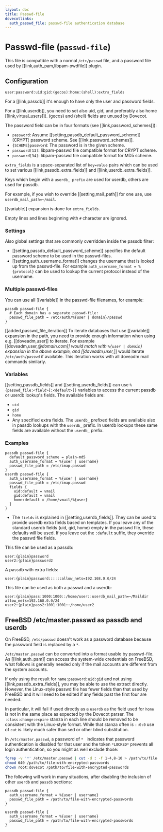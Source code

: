 ```yaml
---
layout: doc
title: Passwd-file
dovecotlinks:
  auth_passwd_file: passwd-file authentication database
---
```


# Passwd-file (`passwd-file`)

This file is compatible with a normal `/etc/passwd` file, and a password file
used by [[link,auth_pam,libpam-pwdfile]] plugin.

## Configuration

`user:password:uid:gid:(gecos):home:(shell):extra_fields`

For a [[link,passdb]] it's enough to have only the user and password fields.

For a [[link,userdb]], you need to set also uid, gid, and preferably also home
[[link,virtual_users]]). (gecos) and (shell) fields are unused by Dovecot.

The password field can be in four formats (see [[link,password_schemes]]):

* `password`: Assume [[setting,passdb_default_password_scheme]] (CRYPT)
  password scheme. See [[link,password_schemes]].
* `{SCHEME}password`: The password is in the given scheme.
* `password[13]`: libpam-passwd file compatible format for CRYPT scheme.
* `password[34]`: libpam-passwd file compatible format for MD5 scheme.

`extra_fields` is a space-separated list of `key=value` pairs which can be
used to set various [[link,passdb_extra_fields]] and
[[link,userdb_extra_fields]].

Keys which begin with a `userdb_ prefix` are used for userdb, others are
used for passdb.

For example, if you wish to override [[setting,mail_path]] for one use,
use `userdb_mail_path=~/mail`.

[[variable]] expansion is done for `extra_fields`.

Empty lines and lines beginning with `#` character are ignored.

### Settings

<SettingsComponent tag="passwd-file" />

Also global settings that are commonly overridden inside the passdb filter:

* [[setting,passdb_default_password_scheme]] specifies the default password
  scheme to be used in the passwd-files.
* [[setting,auth_username_format]] changes the username that is looked up from
  the passwd-file. For example `auth_username_format = %{protocol}` can be used
  to lookup the current protocol instead of the username.

### Multiple passwd-files

You can use all [[variable]] in the passwd-file filenames, for example:

```[dovecot.conf]
passdb passwd-file {
  # Each domain has a separate passwd-file:
  passwd_file_path = /etc/auth/%{user | domain}/passwd
}
```

[[added,passwd_file_iteration]]
To iterate databases that use [[variable]] expansion in the path, you need to provide enough information when using
e.g. [[doveadm,user]] to iterate. For example [[doveadm,user,*@domain.com]] would match with ``%{user | domain}`` expansion in
the above example, and [[doveadm,user,*]] would iterate `/etc/auth/passwd` if available.
This iteration works with all doveadm mail commands similarly.

### Variables

[[setting,passdb_fields]] and [[setting,userdb_fields]] can use
`%{passwd_file:<field>[:<default>]}` variables to access the current passdb or
userdb lookup's fields. The available fields are:

* `uid`
* `gid`
* `home`
* Any specified extra fields. The `userdb_` prefixed fields are available also
  in passdb lookups with the `userdb_` prefix. In userdb lookups these same
  fields are available without the `userdb_` prefix.

### Examples

```[dovecot.conf]
passdb passwd-file {
  default_password_scheme = plain-md5
  auth_username_format = %{user | username}
  passwd_file_path = /etc/imap.passwd
}
userdb passwd-file {
  auth_username_format = %{user | username}
  passwd_file_path = /etc/imap.passwd
  fields {
    uid:default = vmail
    gid:default = vmail
    home:default = /home/vmail/%{user}
  }
}
```

* The `fields` is explained in [[setting,userdb_fields]]. They
  can be used to provide userdb extra fields based on templates. If you leave
  any of the standard userdb fields (uid, gid, home) empty in the passwd file,
  these defaults will be used. If you leave out the `:default` suffix, they
  override the passwd file fields.

This file can be used as a passdb:

```
user:{plain}password
user2:{plain}password2
```

A passdb with extra fields:

```
user:{plain}password::::::allow_nets=192.168.0.0/24
```

This file can be used as both a passwd and a userdb:

```
user:{plain}pass:1000:1000::/home/user::userdb_mail_path=~/Maildir allow_nets=192.168.0.0/24
user2:{plain}pass2:1001:1001::/home/user2
```

## FreeBSD /etc/master.passwd as passdb and userdb

On FreeBSD, `/etc/passwd` doesn't work as a password database because the
password field is replaced by a `*`.

`/etc/master.passwd` can be converted into a format usable by passwd-file.
As [[link,auth_pam]] can access the system-wide credentials on FreeBSD,
what follows is generally needed only if the mail accounts are different
from the system accounts.

If only using the result for `name:password:uid:gid` and not using
[[link,passdb_extra_fields]], you may be able to use the extract directly.
However, the Linux-style passwd file has fewer fields than that used by
FreeBSD and it will need to be edited if any fields past the first four are
needed.

In particular, it will fail if used directly as a `userdb` as the field used
for `home` is not in the same place as expected by the Dovecot parser. The
`:class:change:expire` stanza in each line should be removed to be consistent
with the Linux-style format. While that stanza often is `::0:0` use of
`cut` is likely much safer than sed or other blind substitution.

In `/etc/master.passwd`, a password of `* ` indicates that password
authentication is disabled for that user and the token `*LOCKED*` prevents
all login authentication, so you might as well exclude those:

```sh
fgrep -v '*' /etc/master.passwd | cut -d : -f 1-4,8-10 > /path/to/file-with-encrypted-passwords
chmod 640 /path/to/file-with-encrypted-passwords
chown root:dovecot /path/to/file-with-encrypted-passwords
```

The following will work in many situations, after disabling the inclusion of
other `userdb` and `passdb` sections:

```
passdb passwd-file {
  auth_username_format = %{user | username}
  passwd_file_path = /path/to/file-with-encrypted-passwords
}

userdb passwd-file {
  auth_username_format = %{user | username}
  passwd_file_path = /path/to/file-with-encrypted-passwords
}
```
